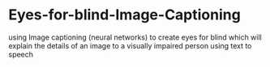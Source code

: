 # Eyes-for-blind-Image-Captioning
using Image captioning (neural networks) to create eyes for blind which will explain the details of an image to a visually impaired person using text to speech 
